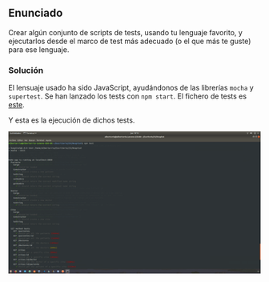 ## Enunciado

Crear algún conjunto de scripts de tests, usando tu lenguaje favorito, y ejecutarlos desde el marco de test más adecuado (o el que más te guste) para ese lenguaje.

### Solución

El lensuaje usado ha sido JavaScript, ayudándonos de las librerías `mocha` y `supertest`. Se han lanzado los tests con `npm start`.
El fichero de tests es [este](https://github.com/alberturria/Hospital/blob/master/test/test.js).

Y esta es la ejecución de dichos tests.

![Ejercicio3](./../../docs/assets/img/3ejercicio2_2.png)
